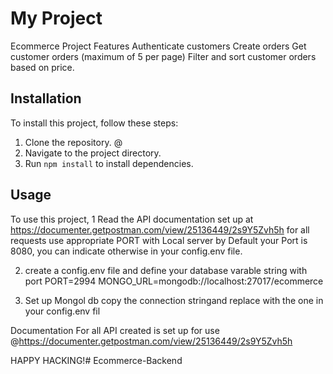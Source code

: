 # My Project

Ecommerce Project
Features
Authenticate customers
Create orders
Get customer orders (maximum of 5 per page)
Filter and sort customer orders based on price.

## Installation

To install this project, follow these steps: 

1. Clone the repository. @
2. Navigate to the project directory.
3. Run `npm install` to install dependencies.

## Usage

To use this project, 
1 Read the API documentation set up at 
https://documenter.getpostman.com/view/25136449/2s9Y5Zvh5h
for all requests use appropriate PORT with Local server by Default your Port is 8080, you can indicate otherwise in your config.env file. 

2. create a config.env file and define your database varable string with port
PORT=2994
MONGO_URL=mongodb://localhost:27017/ecommerce

2. Set up Mongol db
copy the connection stringand replace with the one in your config.env fil


Documentation For all API created is set up for use @https://documenter.getpostman.com/view/25136449/2s9Y5Zvh5h


HAPPY HACKING!#   E c o m m e r c e - B a c k e n d  
 